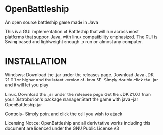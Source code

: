 # OpenBattleship
An open source battleship game made in Java

This is a GUI implementation of Battleship that will run across most platforms that support Java, with linux compatibility emphasized.
The GUI is Swing based and lightweight enough to run on almost any computer.

INSTALLATION
============

Windows:
Download the .jar under the releases page.
Download Java JDK 21.0.1 or higher and the latest version of Java SE.
Simply double click the .jar and it will let you play

Linux:
Download the .jar under the releases page
Get the JDK 21.0.1 from your Distrobution's package manager
Start the game with java -jar OpenBattleship.jar

Controls-
Simply point and click the cell you wish to attack

Licensing Notice:
OpenBattleship and all derivitative works including this document are licenced under the GNU Public License V3 
